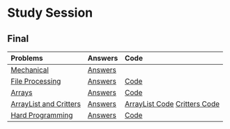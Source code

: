 # Study Session
## Final

| Problems | Answers | Code |
| :--- | :--- | :--- |
| [Mechanical](mechanical.md) | [Answers](mechanical-answers.md) | |
| [File Processing](file-processing.md) | [Answers](file-processing-answers.md) | [Code](code/FinalFileProcessing.java) |
| [Arrays](arrays.md) | [Answers](arrays-answers.md) | [Code](code/FinalArray.java) |
| [ArrayList and Critters](arraylist-critters.md) | [Answers](arraylist-critters-answers.md) | [ArrayList Code](code/FinalArrayList.java) [Critters Code](code/critters) |
| [Hard Programming](hard-programming.md) | [Answers](hard-programming-answers.md) | [Code](code/FinalHardProgramming.java)